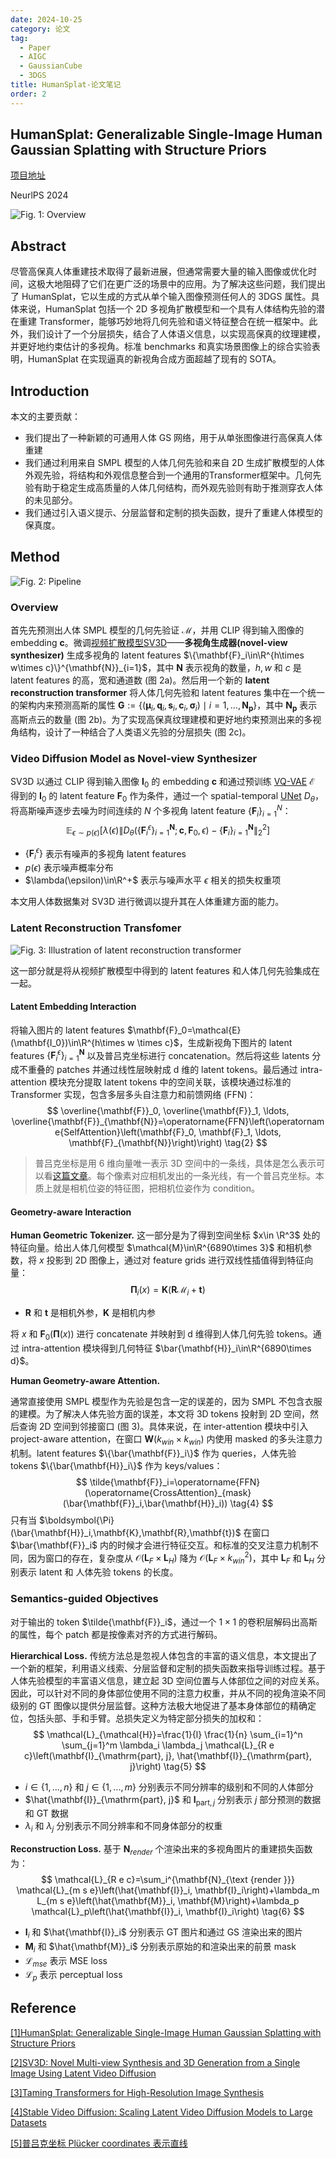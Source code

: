 ```yaml
---
date: 2024-10-25
category: 论文
tag:
  - Paper
  - AIGC
  - GaussianCube
  - 3DGS
title: HumanSplat-论文笔记
order: 2
---
```


## HumanSplat: Generalizable Single-Image Human Gaussian Splatting with Structure Priors

[项目地址](https://humansplat.github.io)

NeurlPS 2024

![Fig. 1: Overview](https://rocyan.oss-cn-hangzhou.aliyuncs.com/blog/202410251455125.png)

## Abstract

尽管高保真人体重建技术取得了最新进展，但通常需要大量的输入图像或优化时间，这极大地阻碍了它们在更广泛的场景中的应用。为了解决这些问题，我们提出了 HumanSplat，它以生成的方式从单个输入图像预测任何人的 3DGS 属性。具体来说，HumanSplat 包括一个 2D 多视角扩散模型和一个具有人体结构先验的潜在重建 Transformer，能够巧妙地将几何先验和语义特征整合在统一框架中。此外，我们设计了一个分层损失，结合了人体语义信息，以实现高保真的纹理建模，并更好地约束估计的多视角。标准 benchmarks 和真实场景图像上的综合实验表明，HumanSplat 在实现逼真的新视角合成方面超越了现有的 SOTA。

## Introduction

本文的主要贡献：

- 我们提出了一种新颖的可通用人体 GS 网络，用于从单张图像进行高保真人体重建
- 我们通过利用来自 SMPL 模型的人体几何先验和来自 2D 生成扩散模型的人体外观先验，将结构和外观信息整合到一个通用的Transformer框架中。几何先验有助于稳定生成高质量的人体几何结构，而外观先验则有助于推测穿衣人体的未见部分。
- 我们通过引入语义提示、分层监督和定制的损失函数，提升了重建人体模型的保真度。

## Method

![Fig. 2: Pipeline](https://rocyan.oss-cn-hangzhou.aliyuncs.com/blog/202410281009327.png)

### Overview

首先先预测出人体 SMPL 模型的几何先验证 $\mathcal{M}$，并用 CLIP 得到输入图像的 embedding $\mathbf{c}$。微调[视频扩散模型SV3D](https://arxiv.org/abs/2403.12008)——**多视角生成器(novel-view synthesizer)** 生成多视角的 latent features $\{\mathbf{F}_i\in\R^{h\times w\times c}\}^{\mathbf{N}}_{i=1}$，其中 $\mathbf{N}$ 表示视角的数量，$h,w$ 和 $c$ 是 latent features 的高，宽和通道数 (图 2a)。然后用一个新的 **latent reconstruction transformer** 将人体几何先验和 latent features 集中在一个统一的架构内来预测高斯的属性 $\mathbf{G}:=\left\{\left(\boldsymbol{\mu}_i, \boldsymbol{q}_i, \boldsymbol{s}_i, \boldsymbol{c}_i, \boldsymbol{\sigma}_i\right) \mid i=1, \ldots, \mathbf{N}_{\mathbf{p}}\right\}$，其中 $\mathbf{N_p}$ 表示高斯点云的数量 (图 2b)。为了实现高保真纹理建模和更好地约束预测出来的多视角结构，设计了一种结合了人类语义先验的分层损失 (图 2c)。

### Video Diffusion Model as Novel-view Synthesizer

SV3D 以通过 CLIP 得到输入图像 $\mathbf{I}_0$ 的 embedding $\mathbf{c}$ 和通过预训练 [VQ-VAE](https://openaccess.thecvf.com/content/CVPR2021/html/Esser_Taming_Transformers_for_High-Resolution_Image_Synthesis_CVPR_2021_paper.html?ref=) $\mathcal{E}$ 得到的  $\mathbf{I}_0$ 的 latent feature $\mathbf{F}_0$ 作为条件，通过一个 spatial-temporal [UNet](https://arxiv.org/abs/2311.15127) $D_\theta$，将高斯噪声逐步去噪为时间连续的 $N$ 个多视角 latent feature $\{\mathbf{F}_i\}^N_{i=1}$：
$$
\mathbb{E}_{\epsilon \sim p(\epsilon)}\left[\lambda(\epsilon)\left\|D_\theta\left(\left\{\mathbf{F}_i^\epsilon\right\}_{i=1}^{\mathbf{N}} ; \mathbf{c}, \mathbf{F}_0, \epsilon\right)-\left\{\mathbf{F}_i\right\}_{i=1}^{\mathbf{N}}\right\|_2^2\right]
\tag{1}
$$

- $\{\mathbf{F}_i^\epsilon\}$  表示有噪声的多视角 latent features
- $p(\epsilon)$ 表示噪声概率分布
- $\lambda(\epsilon)\in\R^+$ 表示与噪声水平 $\epsilon$ 相关的损失权重项

本文用人体数据集对 SV3D 进行微调以提升其在人体重建方面的能力。

### Latent Reconstruction Transfomer

![Fig. 3: Illustration of latent reconstruction transformer](https://rocyan.oss-cn-hangzhou.aliyuncs.com/blog/202410281605354.png)

这一部分就是将从视频扩散模型中得到的 latent features 和人体几何先验集成在一起。

#### Latent Embedding Interaction

将输入图片的 latent features $\mathbf{F}_0=\mathcal{E}(\mathbf{I_0})\in\R^{h\times w \times c}$，生成新视角下图片的 latent features $\{\mathbf{F}_i^\epsilon\}_{i=1}^\mathbf{N}$ 以及普吕克坐标进行 concatenation。然后将这些 latents 分成不重叠的 patches 并通过线性层映射成 d 维的 latent tokens。最后通过 intra-attention 模块充分提取 latent tokens 中的空间关联，该模块通过标准的 Transformer 实现，包含多层多头自注意力和前馈网络 (FFN)：
$$
\overline{\mathbf{F}}_0, \overline{\mathbf{F}}_1, \ldots, \overline{\mathbf{F}}_{\mathbf{N}}=\operatorname{FFN}\left(\operatorname{SelfAttention}\left(\mathbf{F}_0, \mathbf{F}_1, \ldots, \mathbf{F}_{\mathbf{N}}\right)\right)
\tag{2}
$$

> 普吕克坐标是用 6 维向量唯一表示 3D 空间中的一条线，具体是怎么表示可以看[这篇文章](https://frankdura.blog.csdn.net/article/details/105174424?spm=1001.2101.3001.6650.3&utm_medium=distribute.pc_relevant.none-task-blog-2%7Edefault%7EBlogCommendFromBaidu%7ERate-3-105174424-blog-106896983.235%5Ev43%5Epc_blog_bottom_relevance_base1&depth_1-utm_source=distribute.pc_relevant.none-task-blog-2%7Edefault%7EBlogCommendFromBaidu%7ERate-3-105174424-blog-106896983.235%5Ev43%5Epc_blog_bottom_relevance_base1&utm_relevant_index=6)。每个像素对应相机发出的一条光线，有一个普吕克坐标。本质上就是相机位姿的特征图，把相机位姿作为 condition。

#### Geometry-aware Interaction

**Human Geometric Tokenizer.** 这一部分是为了得到空间坐标 $x\in \R^3$ 处的特征向量。给出人体几何模型 $\mathcal{M}\in\R^{6890\times 3}$ 和相机参数，将 $x$ 投影到 2D 图像上，通过对 feature grids 进行双线性插值得到特征向量：
$$
\boldsymbol{\Pi}_i(x)=\mathbf{K}(\mathbf{R}\mathcal{M}_i+\mathbf{t})
\tag{3}
$$

- $\mathbf{R}$ 和 $\mathbf{t}$ 是相机外参，$\mathbf{K}$ 是相机内参

将 $x$ 和 $\mathbf{F}_0(\boldsymbol{\Pi}(x))$ 进行 concatenate 并映射到 d 维得到人体几何先验 tokens。通过 intra-attention 模块得到几何特征 $\bar{\mathbf{H}}_i\in\R^{6890\times d}$。

**Human Geometry-aware Attention.** 

通常直接使用 SMPL 模型作为先验是包含一定的误差的，因为 SMPL 不包含衣服的建模。为了解决人体先验方面的误差，本文将 3D tokens 投射到 2D 空间，然后查询 2D 空间到邻接窗口 (图 3)。具体来说，在 inter-attention 模块中引入 project-aware attention，在窗口 $\mathbf{W}(k_{win}\times k_{win})$ 内使用 masked 的多头注意力机制。latent features $\{\bar{\mathbf{F}}_i\}$ 作为 queries，人体先验 tokens $\{\bar{\mathbf{H}}_i\}$ 作为 keys/values：
$$
\tilde{\mathbf{F}}_i=\operatorname{FFN}(\operatorname{CrossAttention}_{mask}(\bar{\mathbf{F}}_i,\bar{\mathbf{H}}_i))
\tag{4}
$$
只有当 $\boldsymbol{\Pi}(\bar{\mathbf{H}}_i,\mathbf{K},\mathbf{R},\mathbf{t})$ 在窗口 $\bar{\mathbf{F}}_i$ 内的时候才会进行特征交互。和标准的交叉注意力机制不同，因为窗口的存在，复杂度从 $\mathcal{O}(\mathbf{L}_F\times \mathbf{L}_H)$ 降为 $\mathcal{O}(\mathbf{L}_F \times k^2_{win})$，其中 $\mathbf{L}_F$ 和 $\mathbf{L}_H$ 分别表示 latent 和 人体先验 tokens 的长度。

### Semantics-guided Objectives

对于输出的 token $\tilde{\mathbf{F}}_i$，通过一个 $1\times1$ 的卷积层解码出高斯的属性，每个 patch 都是按像素对齐的方式进行解码。

**Hierarchical Loss.** 传统方法总是忽视人体包含的丰富的语义信息，本文提出了一个新的框架，利用语义线索、分层监督和定制的损失函数来指导训练过程。基于人体先验模型的丰富语义信息，建立起 3D 空间位置与人体部位之间的对应关系。因此，可以针对不同的身体部位使用不同的注意力权重，并从不同的视角渲染不同级别的 GT 图像以提供分层监督。这种方法极大地促进了基本身体部位的精确定位，包括头部、手和手臂。总损失定义为特定部分损失的加权和：
$$
\mathcal{L}_{\mathcal{H}}=\frac{1}{l} \frac{1}{n} \sum_{i=1}^n \sum_{j=1}^m \lambda_i \lambda_j \mathcal{L}_{R e c}\left(\mathbf{I}_{\mathrm{part}, j}, \hat{\mathbf{I}}_{\mathrm{part}, j}\right)
\tag{5}
$$

- $i\in\{1,...,n\}$ 和 $j\in\{1,...,m\}$ 分别表示不同分辨率的级别和不同的人体部分
- $\hat{\mathbf{I}}_{\mathrm{part}, j}$ 和 $\mathbf{I}_{\mathrm{part}, j}$ 分别表示 $j$ 部分预测的数据和 GT 数据
- $\lambda_i$ 和 $\lambda_j$ 分别表示不同分辨率和不同身体部分的权重

**Reconstruction Loss.** 基于 $\mathbf{N}_{render}$ 个渲染出来的多视角图片的重建损失函数为：
$$
\mathcal{L}_{R e c}=\sum_i^{\mathbf{N}_{\text {render }}} \mathcal{L}_{m s e}\left(\hat{\mathbf{I}}_i, \mathbf{I}_i\right)+\lambda_m L_{m s e}\left(\hat{\mathbf{M}}_i, \mathbf{M}\right)+\lambda_p \mathcal{L}_p\left(\hat{\mathbf{I}}_i, \mathbf{I}_i\right)
\tag{6}
$$

- $\mathbf{I}_i$ 和 $\hat{\mathbf{I}}_i$ 分别表示 GT 图片和通过 GS 渲染出来的图片
- $\mathbf{M}_i$ 和 $\hat{\mathbf{M}}_i$ 分别表示原始的和渲染出来的前景 mask
- $\mathcal{L}_{mse}$ 表示 MSE loss
- $\mathcal{L}_{p}$ 表示 perceptual loss

## Reference

[[1]HumanSplat: Generalizable Single-Image Human Gaussian Splatting with Structure Priors](https://arxiv.org/abs/2406.12459)

[[2]SV3D: Novel Multi-view Synthesis and 3D Generation from a Single Image Using Latent Video Diffusion](https://arxiv.org/abs/2403.12008)

[[3]Taming Transformers for High-Resolution Image Synthesis](https://openaccess.thecvf.com/content/CVPR2021/html/Esser_Taming_Transformers_for_High-Resolution_Image_Synthesis_CVPR_2021_paper.html?ref=)

[[4]Stable Video Diffusion: Scaling Latent Video Diffusion Models to Large Datasets](https://arxiv.org/abs/2311.15127)

[[5]普吕克坐标 Plücker coordinates 表示直线](https://frankdura.blog.csdn.net/article/details/105174424?spm=1001.2101.3001.6650.3&utm_medium=distribute.pc_relevant.none-task-blog-2%7Edefault%7EBlogCommendFromBaidu%7ERate-3-105174424-blog-106896983.235%5Ev43%5Epc_blog_bottom_relevance_base1&depth_1-utm_source=distribute.pc_relevant.none-task-blog-2%7Edefault%7EBlogCommendFromBaidu%7ERate-3-105174424-blog-106896983.235%5Ev43%5Epc_blog_bottom_relevance_base1&utm_relevant_index=6)